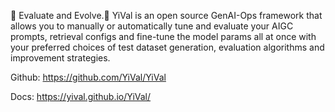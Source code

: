 🚀 Evaluate and Evolve.🚀 YiVal is an open source GenAI-Ops framework that allows you to manually or automatically tune and evaluate your AIGC prompts, retrieval configs and fine-tune the model params all at once with your preferred choices of test dataset generation, evaluation algorithms and improvement strategies.

Github: https://github.com/YiVal/YiVal

Docs: https://yival.github.io/YiVal/